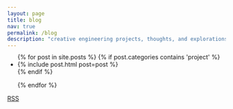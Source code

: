 ```yaml
---
layout: page
title: blog
nav: true
permalink: /blog
description: "creative engineering projects, thoughts, and explorations"
---
```


<ul style='margin-top: -4px' class='post-list'>
  {% for post in site.posts %}
     {% if post.categories contains 'project' %}
      <li>
         {% include post.html post=post %}
      </li>
     {% endif %}

{% endfor %}

</ul>

<p class="rss-subscribe"><a href="{{ "/feed.xml" | relative_url }}">RSS</a></p>
